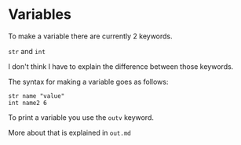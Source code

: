 # Variables
 To make a variable there are currently 2 keywords.

 `str` and `int`

 I don't think I have to explain the difference between those keywords.

 The syntax for making a variable goes as follows:

 ```
 str name "value"
 int name2 6
 ```

 To print a variable you use the `outv` keyword.

 More about that is explained in `out.md`
